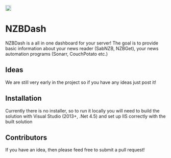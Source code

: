 <a href="https://ci.appveyor.com/project/tidusjar/NZBDash"><image src="https://ci.appveyor.com/api/projects/status/lsho0rk4etbvdwmd?svg=true" height="18"></a>


# NZBDash

NZBDash is a all in one dashboard for your server! 
The goal is to provide basic information about your news reader (SabNZB, NZBGet), your news automation programs (Sonarr, CouchPotato etc.)

## Ideas

We are still very early in the project so if you have any ideas just post it!

## Installation

Currently there is no installer, so to run it locally you will need to build the solution with Visual Studio (2013+, .Net 4.5) and set up IIS correctly with the built solution

## Contributors

If you have an idea, then please feed free to submit a pull request!
